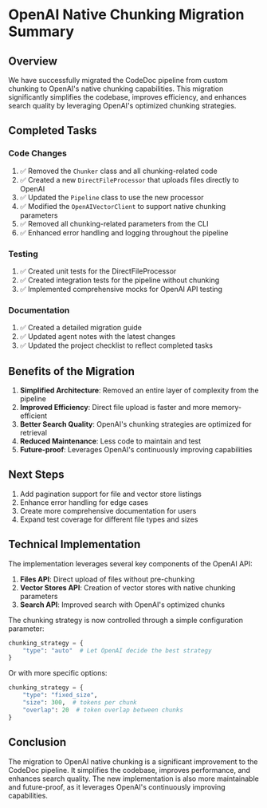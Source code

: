 # OpenAI Native Chunking Migration Summary

## Overview

We have successfully migrated the CodeDoc pipeline from custom chunking to OpenAI's native chunking capabilities. This migration significantly simplifies the codebase, improves efficiency, and enhances search quality by leveraging OpenAI's optimized chunking strategies.

## Completed Tasks

### Code Changes
1. ✅ Removed the `Chunker` class and all chunking-related code
2. ✅ Created a new `DirectFileProcessor` that uploads files directly to OpenAI
3. ✅ Updated the `Pipeline` class to use the new processor
4. ✅ Modified the `OpenAIVectorClient` to support native chunking parameters
5. ✅ Removed all chunking-related parameters from the CLI
6. ✅ Enhanced error handling and logging throughout the pipeline

### Testing
1. ✅ Created unit tests for the DirectFileProcessor
2. ✅ Created integration tests for the pipeline without chunking
3. ✅ Implemented comprehensive mocks for OpenAI API testing

### Documentation
1. ✅ Created a detailed migration guide
2. ✅ Updated agent notes with the latest changes
3. ✅ Updated the project checklist to reflect completed tasks

## Benefits of the Migration

1. **Simplified Architecture**: Removed an entire layer of complexity from the pipeline
2. **Improved Efficiency**: Direct file upload is faster and more memory-efficient
3. **Better Search Quality**: OpenAI's chunking strategies are optimized for retrieval
4. **Reduced Maintenance**: Less code to maintain and test
5. **Future-proof**: Leverages OpenAI's continuously improving capabilities

## Next Steps

1. Add pagination support for file and vector store listings
2. Enhance error handling for edge cases
3. Create more comprehensive documentation for users
4. Expand test coverage for different file types and sizes

## Technical Implementation

The implementation leverages several key components of the OpenAI API:

1. **Files API**: Direct upload of files without pre-chunking
2. **Vector Stores API**: Creation of vector stores with native chunking parameters
3. **Search API**: Improved search with OpenAI's optimized chunks

The chunking strategy is now controlled through a simple configuration parameter:

```python
chunking_strategy = {
    "type": "auto"  # Let OpenAI decide the best strategy
}
```

Or with more specific options:

```python
chunking_strategy = {
    "type": "fixed_size",
    "size": 300,  # tokens per chunk
    "overlap": 20  # token overlap between chunks
}
```

## Conclusion

The migration to OpenAI native chunking is a significant improvement to the CodeDoc pipeline. It simplifies the codebase, improves performance, and enhances search quality. The new implementation is also more maintainable and future-proof, as it leverages OpenAI's continuously improving capabilities. 